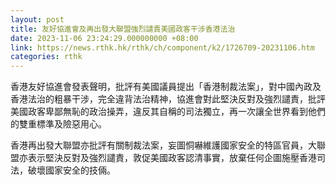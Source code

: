 ```yaml
---
layout: post
title: 友好協進會及再出發大聯盟強烈譴責美國政客干涉香港法治
date: 2023-11-06 23:24:29.000000000 +08:00
link: https://news.rthk.hk/rthk/ch/component/k2/1726709-20231106.htm
categories: rthk
---
```


香港友好協進會發表聲明，批評有美國議員提出「香港制裁法案」，對中國內政及香港法治的粗暴干涉，完全違背法治精神，協進會對此堅決反對及強烈譴責，批評美國政客卑鄙無恥的政治操弄，違反其自稱的司法獨立，再一次讓全世界看到他們的雙重標準及險惡用心。

香港再出發大聯盟亦批評有關制裁法案，妄圖恫嚇維護國家安全的特區官員，大聯盟亦表示堅決反對及強烈譴責，敦促美國政客認清事實，放棄任何企圖施壓香港司法，破壞國家安全的技倆。
